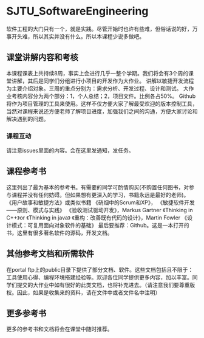 # SJTU_SoftwareEngineering
软件工程的大门只有一个，就是实践。尽管开始时也许有些难，但俗话说的好，万事开头难，所以其实并没有什么。所以本课程少说多做吧。


## 课堂讲解内容和考核
本课程课表上共持续8周，事实上会进行几乎一整个学期。我们将会有3个周的课堂讲解，其后是同学们分组进行小项目的开发作为大作业。
讲解以敏捷开发流程为主要介绍对象。三周的重点分别为：需求分析、开发过程、设计和测试。
大作业考核内容分为两个部分：1，个人总结；2，项目文件。比例各占50%。
Github将作为项目管理的工具来使用。这样不仅方便大家了解最受欢迎的版本控制工具，当然对课程来说还方便老师了解项目进度，加强我们之间的沟通，方便大家讨论和解决遇到的问题。
### 课程互动
请注意issues里面的内容。会在这里发通知，发任务。

## 课程参考书
这里列出了最为基本的参考书。有需要的同学可酌情购买(不购置任何图书，对参与课程并没有任何妨碍。但如果想有更深入的学习，书籍永远是最好的老师)。
《用户故事和敏捷方法》或类似书籍
《硝烟中的Scrum和XP》，
《敏捷软件开发——原则、模式与实践》
《验收测试驱动开发》，Markus Gartner
《Thinking in C++》or 《Thinking in java》
《重构：改善既有代码的设计》，Martin Fowler
《设计模式：可复用面向对象软件的基础》
最后要推荐：Github。这是一本打开的书，这里有很多著名软件的源码，开发文档。

## 其他参考文档和所需软件
在portal ftp上的public目录下提供了部分文档、软件。这些文档包括且不限于：工具使用心得、编程环境搭建经验等。欢迎各位同学提供更多内容，加以丰富。同学们提交的大作业中如有很好的此类文档，也将补充进去。（请注意我们要尊重版权。因此，如果是收集来的资料，请在文件中或者文件名中注明）

## 更多参考书
更多的参考书和文档将会在课堂中随时推荐。
